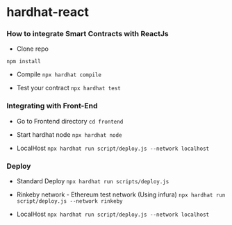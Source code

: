# hardhat-react

### How to integrate Smart Contracts with ReactJs

* Clone repo

`npm install`

* Compile
`npx hardhat compile`

* Test your contract
`npx hardhat test`

### Integrating with Front-End

* Go to Frontend directory
`cd frontend`

* Start hardhat node
`npx hardhat node`

* LocalHost
`npx hardhat run script/deploy.js --network localhost`

### Deploy
* Standard Deploy
`npx hardhat run scripts/deploy.js`

* Rinkeby network - Ethereum test network (Using infura)
`npx hardhat run script/deploy.js --network rinkeby`

* LocalHost
`npx hardhat run script/deploy.js --network localhost`